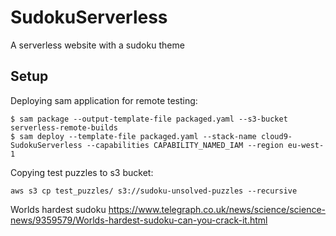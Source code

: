 # SudokuServerless
A serverless website with a sudoku theme

## Setup
Deploying sam application for remote testing:
```
$ sam package --output-template-file packaged.yaml --s3-bucket serverless-remote-builds
$ sam deploy --template-file packaged.yaml --stack-name cloud9-SudokuServerless --capabilities CAPABILITY_NAMED_IAM --region eu-west-1
```

Copying test puzzles to s3 bucket:
```
aws s3 cp test_puzzles/ s3://sudoku-unsolved-puzzles --recursive
```


Worlds hardest sudoku
https://www.telegraph.co.uk/news/science/science-news/9359579/Worlds-hardest-sudoku-can-you-crack-it.html 